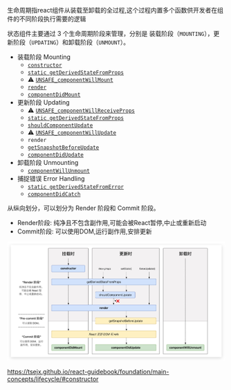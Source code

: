 生命周期指react组件从装载至卸载的全过程,这个过程内置多个函数供开发者在组件的不同阶段执行需要的逻辑

状态组件主要通过 3 个生命周期阶段来管理，分别是 装载阶段（`MOUNTING`），更新阶段（`UPDATING`）和卸载阶段（`UNMOUNT`）。

- 装载阶段 Mounting
  - [`constructor`](https://tsejx.github.io/react-guidebook//foundation/main-concepts/lifecycle#constructor)
  - [`static getDerivedStateFromProps`](https://tsejx.github.io/react-guidebook//foundation/main-concepts/lifecycle#static-getderivedstatefromprops)
  - ⚠️ [`UNSAFE_componentWillMount`](https://tsejx.github.io/react-guidebook//foundation/main-concepts/lifecycle#unsafe_componentwillmount)
  - [`render`](https://tsejx.github.io/react-guidebook//foundation/main-concepts/lifecycle#render)
  - [`componentDidMount`](https://tsejx.github.io/react-guidebook//foundation/main-concepts/lifecycle#componentdidmount)
- 更新阶段 Updating
  - ⚠️ [`UNSAFE_componentWillReceiveProps`](https://tsejx.github.io/react-guidebook//foundation/main-concepts/lifecycle#unsafe_componentwillreceiveprops)
  - [`static getDerivedStateFromProps`](https://tsejx.github.io/react-guidebook//foundation/main-concepts/lifecycle#unsafe_componentwillreceivepropsnextprops)
  - [`shouldComponentUpdate`](https://tsejx.github.io/react-guidebook//foundation/main-concepts/lifecycle#shouldcomponentupdate)
  - ⚠️ [`UNSAFE_componentWillUpdate`](https://tsejx.github.io/react-guidebook//foundation/main-concepts/lifecycle#unsafe_componentwillupdate)
  - `render`
  - [`getSnapshotBeforeUpdate`](https://tsejx.github.io/react-guidebook//foundation/main-concepts/lifecycle#getsnapshotbeforeupdate)
  - [`componentDidUpdate`](https://tsejx.github.io/react-guidebook//foundation/main-concepts/lifecycle#componentdidupdate)
- 卸载阶段 Unmounting
  - [`componentWillUnmount`](https://tsejx.github.io/react-guidebook//foundation/main-concepts/lifecycle#componentwillunmount)
- 捕捉错误 Error Handling
  - [`static getDerivedStateFromError`](https://tsejx.github.io/react-guidebook//foundation/main-concepts/lifecycle#static-getderivedstatefromerror)
  - [`componentDidCatch`](https://tsejx.github.io/react-guidebook//foundation/main-concepts/lifecycle#componentdidcatch)

从纵向划分，可以划分为 Render 阶段和 Commit 阶段。

- Render阶段: 纯净且不包含副作用,可能会被React暂停,中止或重新启动
- Commit阶段: 可以使用DOM,运行副作用,安排更新

![React Lifecycle Methods Diagram](image/react-lifecycle-methods-diagram.ae211f59-16748194291463.jpg)

https://tsejx.github.io/react-guidebook/foundation/main-concepts/lifecycle/#constructor

 